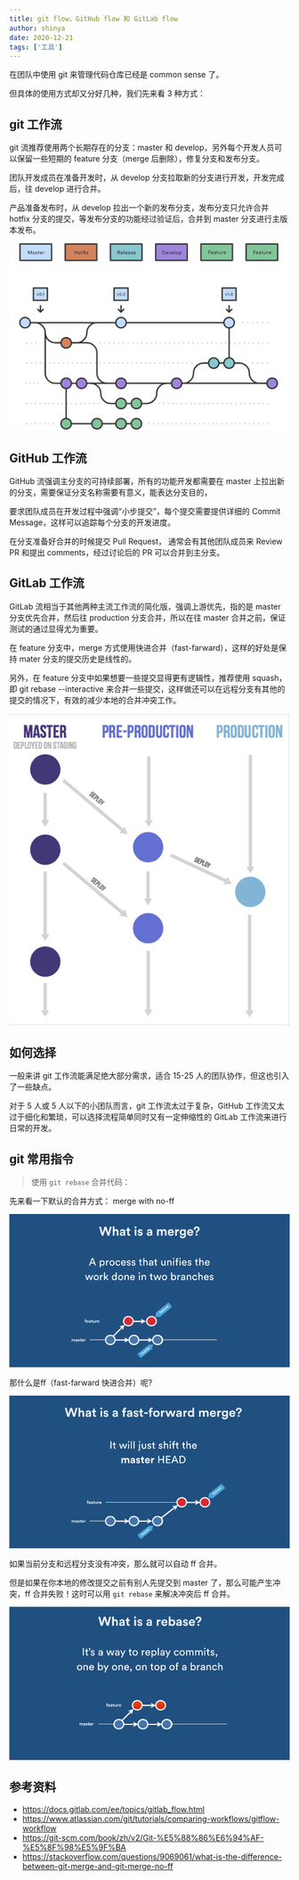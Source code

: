 ```yaml
---
title: git flow，GitHub flow 和 GitLab flow
author: shinya
date: 2020-12-21
tags: ['工具']
---
```


在团队中使用 git 来管理代码仓库已经是 common sense 了。

但具体的使用方式却又分好几种，我们先来看 3 种方式：

## git 工作流

git 流推荐使用两个长期存在的分支：master 和 develop，另外每个开发人员可以保留一些短期的 feature 分支（merge 后删除），修复分支和发布分支。

团队开发成员在准备开发时，从 develop 分支拉取新的分支进行开发，开发完成后，往 develop 进行合并。

产品准备发布时，从 develop 拉出一个新的发布分支，发布分支只允许合并 hotfix 分支的提交，等发布分支的功能经过验证后，合并到 master 分支进行主版本发布。

![git 流](./git-flow.png)

## GitHub 工作流

GitHub 流强调主分支的可持续部署，所有的功能开发都需要在 master 上拉出新的分支，需要保证分支名称需要有意义，能表达分支目的，

要求团队成员在开发过程中强调“小步提交”，每个提交需要提供详细的 Commit Message，这样可以追踪每个分支的开发进度。

在分支准备好合并的时候提交 Pull Request， 通常会有其他团队成员来 Review PR 和提出 comments，经过讨论后的 PR 可以合并到主分支。

## GitLab 工作流

GitLab 流相当于其他两种主流工作流的简化版，强调上游优先，指的是 master 分支优先合并，然后往 production 分支合并，所以在往 master 合并之前，保证测试的通过显得尤为重要。

在 feature 分支中，merge 方式使用快进合并（fast-farward），这样的好处是保持 mater 分支的提交历史是线性的。

另外，在 feature 分支中如果想要一些提交显得更有逻辑性，推荐使用 squash，即 git rebase --interactive 来合并一些提交，这样做还可以在远程分支有其他的提交的情况下，有效的减少本地的合并冲突工作。

![分支](./env-branches.png)

## 如何选择

一般来讲 git 工作流能满足绝大部分需求，适合 15-25 人的团队协作，但这也引入了一些缺点。

对于 5 人或 5 人以下的小团队而言，git 工作流太过于复杂，GitHub 工作流又太过于细化和繁琐，可以选择流程简单同时又有一定伸缩性的 GitLab 工作流来进行日常的开发。

## git 常用指令

>使用 `git rebase` 合并代码：

先来看一下默认的合并方式： merge with no-ff

![merge](./merge.gif)

那什么是ff（fast-farward 快进合并）呢?

![ff](./ff.gif)

如果当前分支和远程分支没有冲突，那么就可以自动 ff 合并。

但是如果在你本地的修改提交之前有别人先提交到 master 了，那么可能产生冲突，ff 合并失败！这时可以用 `git rebase` 来解决冲突后 ff 合并。

![rebase](./rebase.gif)

## 参考资料

- <https://docs.gitlab.com/ee/topics/gitlab_flow.html>
- <https://www.atlassian.com/git/tutorials/comparing-workflows/gitflow-workflow>
- <https://git-scm.com/book/zh/v2/Git-%E5%88%86%E6%94%AF-%E5%8F%98%E5%9F%BA>
- <https://stackoverflow.com/questions/9069061/what-is-the-difference-between-git-merge-and-git-merge-no-ff>
